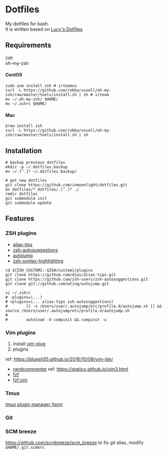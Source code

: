 # Dotfiles

My dotfiles for bash.<br>
It is written based on [Lucy's Dotfiles](https://github.com/e9t/dotfiles).

## Requirements
zsh <br>
oh-my-zsh

#### CentOS
```shell
sudo yum install zsh # irteamsu
curl -L https://github.com/robbyrussell/oh-my-zsh/raw/master/tools/install.sh | sh # irteam
mv ~/.oh-my-zsh/ $HOME/
mv ~/.zshrc $HOME/
```

#### Mac
```shell
brew install zsh
curl -L https://github.com/robbyrussell/oh-my-zsh/raw/master/tools/install.sh | sh
```

## Installation
```shell
# backup previous dotfiles
mkdir -p ~/.dotfiles.backup
mv ~/.[^.]* ~/.dotfiles.backup/

# get new dotfiles
git clone https://github.com/inmoonlight/dotfiles.git
mv dotfiles/* dotfiles/.[^.]* ./
rmdir dotfiles
git submodule init
git submodule update
```

## Features

### ZSH plugins
* [alias-tips](https://github.com/djui/alias-tips)
* [zsh-autosuggestions](https://github.com/zsh-users/zsh-autosuggestions)
* [autojump](https://github.com/wting/autojump)
* [zsh-syntax-highlighting](https://github.com/zsh-users/zsh-syntax-highlighting)

```shell
cd ${ZSH_CUSTOM1:-$ZSH/custom}/plugins
git clone https://github.com/djui/alias-tips.git
git clone https://github.com/zsh-users/zsh-autosuggestions.git
git clone git://github.com/wting/autojump.git

vi ~/.zshrc
# -plugins=(...)
# +plugins=(... alias-tips zsh-autosuggestions)
#        [[ -s /Users/user/.autojump/etc/profile.d/autojump.sh ]] && source /Users/user/.autojump/etc/profile.d/autojump.sh
#
#        autoload -U compinit && compinit -u
```

### Vim plugins
1. install [vim-plug](https://github.com/junegunn/vim-plug)
2. plugins

ref: https://bluesh55.github.io/2016/10/09/vim-ide/
  * [nerdcommenter](https://github.com/scrooloose/nerdcommenter)
ref: https://statico.github.io/vim3.html
  * [fzf](https://github.com/junegunn/fzf)
  * [fzf.vim](https://github.com/junegunn/fzf.vim)


### Tmux
[tmux plugin manager (tpm)](https://github.com/tmux-plugins/tpm)

### Git

### SCM breeze
https://github.com/scmbreeze/scm_breeze
to fix git alias, modify `$HOME/.git.scmbrc`
